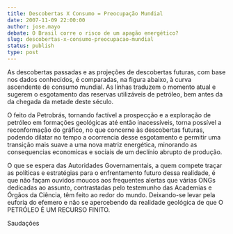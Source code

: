 ```yaml
---
title: Descobertas X Consumo = Preocupação Mundial
date: 2007-11-09 22:00:00
author: jose.mayo
debate: O Brasil corre o risco de um apagão energético?
slug: descobertas-x-consumo-preocupacao-mundial
status: publish 
type: post
---
```


As descobertas passadas e as projeções de descobertas futuras, com base nos dados conhecidos, é comparadas, na figura abaixo, à curva ascendente de consumo mundial. As linhas traduzem o momento atual e sugerem o esgotamento das reservas utilizáveis de petróleo, bem antes da da chegada da metade deste século.  

  

  

  

O feito da Petrobrás, tornando factível a prospecção e a exploração de petróleo em formações geológicas até então inacessíveis, torna possível a reconformação do gráfico, no que concerne às descobertas futuras, podendo dilatar no tempo a ocorrencia desse esgotamento e permitir uma transição mais suave a uma nova matriz energética, minorando as consequencias economicas e sociais de um declínio abrupto de produção.  

  

O que se espera das Autoridades Governamentais, a quem compete traçar as políticas e estratégias para o enfrentamento futuro dessa realidade, é que não façam ouvidos moucos aos frequentes alertas que várias ONGs dedicadas ao assunto, contrastadas pelo testemunho das Academias e Órgãos da Ciência, têm feito ao redor do mundo. Deixando-se levar pela euforia do efemero e não se apercebendo da realidade geológica de que O PETRÓLEO É UM RECURSO FINITO.   

  

Saudações
